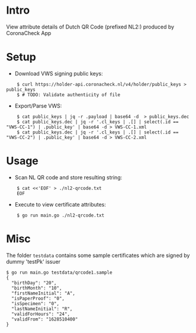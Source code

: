 Intro
=====
View attribute details of Dutch QR Code (prefixed NL2:) produced by CoronaCheck App


Setup
=====
- Download VWS signing public keys:
```
	$ curl https://holder-api.coronacheck.nl/v4/holder/public_keys > public_keys
	$ # TODO: Validate authenticity of file
```
- Export/Parse VWS:
```
	$ cat public_keys | jq -r .payload | base64 -d  > public_keys.dec
	$ cat public_keys.dec | jq -r '.cl_keys | .[] | select(.id == "VWS-CC-1") | .public_key' | base64 -d > VWS-CC-1.xml
	$ cat public_keys.dec | jq -r '.cl_keys | .[] | select(.id == "VWS-CC-2") | .public_key' | base64 -d > VWS-CC-2.xml
```


Usage
=====
- Scan NL QR code and store resulting string:
```
	$ cat <<'EOF' > ./nl2-qrcode.txt
	EOF
```
- Execute to view certificate attributes:
```
	$ go run main.go ./nl2-qrcode.txt
```

Misc
====
The folder `testdata` contains some sample certificates which are signed by dummy 'testPk' issuer
```
$ go run main.go testdata/qrcode1.sample 
{
  "birthDay": "20",
  "birthMonth": "10",
  "firstNameInitial": "A",
  "isPaperProof": "0",
  "isSpecimen": "0",
  "lastNameInitial": "R",
  "validForHours": "24",
  "validFrom": "1628510400"
}
```
